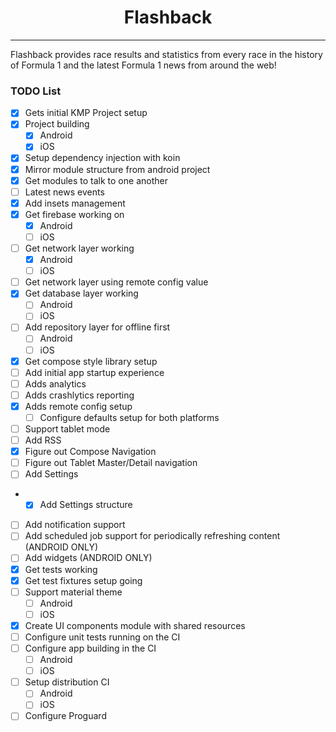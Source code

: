 <h1 align="center">Flashback</h1>

---

Flashback provides race results and statistics from every race in the history of Formula 1 and the latest Formula 1 news from around the web!

### TODO List

- [x] Gets initial KMP Project setup
- [x] Project building
  - [x] Android
  - [x] iOS
- [x] Setup dependency injection with koin
- [x] Mirror module structure from android project
- [x] Get modules to talk to one another
- [ ] Latest news events
- [x] Add insets management
- [x] Get firebase working on 
  - [x] Android
  - [ ] iOS
- [ ] Get network layer working
  - [x] Android
  - [ ] iOS
- [ ] Get network layer using remote config value
- [x] Get database layer working
  - [ ] Android
  - [ ] iOS
- [ ] Add repository layer for offline first
  - [ ] Android
  - [ ] iOS
- [x] Get compose style library setup
- [ ] Add initial app startup experience
- [ ] Adds analytics
- [ ] Adds crashlytics reporting
- [x] Adds remote config setup
  - [ ] Configure defaults setup for both platforms
- [ ] Support tablet mode
- [ ] Add RSS
- [x] Figure out Compose Navigation 
- [ ] Figure out Tablet Master/Detail navigation
- [ ] Add Settings
- - [x] Add Settings structure
- [ ] Add notification support
- [ ] Add scheduled job support for periodically refreshing content (ANDROID ONLY)
- [ ] Add widgets (ANDROID ONLY)
- [x] Get tests working 
- [x] Get test fixtures setup going
- [ ] Support material theme
  - [ ] Android
  - [ ] iOS
- [x] Create UI components module with shared resources
- [ ] Configure unit tests running on the CI
- [ ] Configure app building in the CI
  - [ ] Android
  - [ ] iOS
- [ ] Setup distribution CI
  - [ ] Android
  - [ ] iOS
- [ ] Configure Proguard